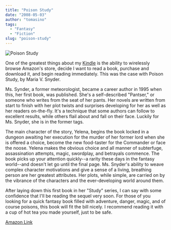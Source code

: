 ```yaml
---
title: "Poison Study"
date: "2008-05-03"
author: "tomasino"
tags:
  - "Fantasy"
  - "Fiction"
slug: "poison-study"
---
```


![Poison Study][]

One of the greatest things about my [Kindle][] is the ability to
wirelessly browse Amazon's store, decide I want to read a book, purchase
and download it, and begin reading immediately. This was the case with
Poison Study, by Maria V. Snyder.

Ms. Synder, a former meteorologist, became a career author in 1995 when
this, her first book, was published. She's a self-described "Pantser,"
or someone who writes from the seat of her pants. Her novels are written
from start to finish with her plot twists and surprises developing for
her as well as her readers on-the-fly. It's a technique that some
authors can follow to excellent results, while others flail about and
fall on their face. Luckily for Ms. Snyder, she is in the former
tags.

The main character of the story, Yelena, begins the book locked in a
dungeon awaiting her execution for the murder of her former lord when
she is offered a choice, become the new food-taster for the Commander or
face the noose. Yelena makes the obvious choice and all manner of
subterfuge, assassination attempts, magic, swordplay, and betrayals
commence. The book picks up your attention quickly--a rarity these days
in the fantasy world--and doesn't let go until the final page. Ms.
Snyder's ability to weave complex character motivations and give a sense
of a living, breathing person are her greatest attributes. Her plots,
while simple, are carried on by the vibrance of the characters and the
ever-developing world around them.

After laying down this first book in her "Study" series, I can say with
some confidence that I'll be reading the sequel very soon. For those of
you looking for a quick fantasy book filled with adventure, danger,
magic, and of course poisons, this book will fit the bill nicely. I
recommend reading it with a cup of hot tea you made yourself, just to be
safe.

[Amazon Link][]

  [Poison Study]: //blog.tomasino.org/images/poison_study.jpg
  [Kindle]: //www.amazon.com/kindle/
  [Amazon Link]: //www.amazon.com/Poison-Study-Maria-V-Snyder/dp/0373802307/?tag=tomablog-20
